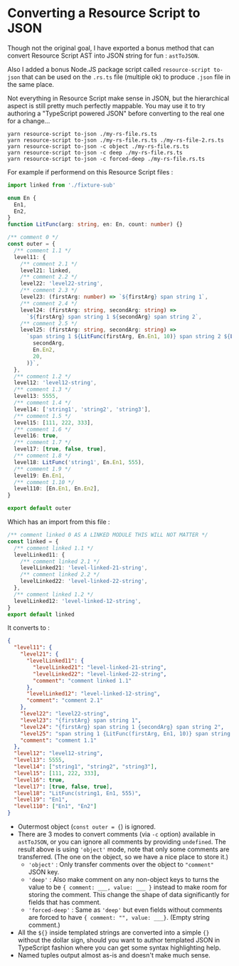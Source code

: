 # Converting a Resource Script to JSON

Though not the original goal, I have exported a bonus method that can convert Resource Script AST into JSON string for fun : `astToJSON`.

Also I added a bonus Node.JS package script called `resource-script to-json` that can be used on the `.rs.ts` file (multiple ok) to produce `.json` file in the same place.

Not everything in Resource Script make sense in JSON, but the hierarchical aspect is still pretty much perfectly mappable. You may use it to try authoring a "TypeScript powered JSON" before converting to the real one for a change...

```
yarn resource-script to-json ./my-rs-file.rs.ts
yarn resource-script to-json ./my-rs-file.rs.ts ./my-rs-file-2.rs.ts
yarn resource-script to-json -c object ./my-rs-file.rs.ts
yarn resource-script to-json -c deep ./my-rs-file.rs.ts
yarn resource-script to-json -c forced-deep ./my-rs-file.rs.ts
```

For example if performend on this Resource Script files :

```ts
import linked from './fixture-sub'

enum En {
  En1,
  En2,
}
function LitFunc(arg: string, en: En, count: number) {}

/** comment 0 */
const outer = {
  /** comment 1.1 */
  level11: {
    /** comment 2.1 */
    level21: linked,
    /** comment 2.2 */
    level22: 'level22-string',
    /** comment 2.3 */
    level23: (firstArg: number) => `${firstArg} span string 1`,
    /** comment 2.4 */
    level24: (firstArg: string, secondArg: string) =>
      `${firstArg} span string 1 ${secondArg} span string 2`,
    /** comment 2.5 */
    level25: (firstArg: string, secondArg: string) =>
      `span string 1 ${LitFunc(firstArg, En.En1, 10)} span string 2 ${LitFunc(
        secondArg,
        En.En2,
        20,
      )}`,
  },
  /** comment 1.2 */
  level12: 'level12-string',
  /** comment 1.3 */
  level13: 5555,
  /** comment 1.4 */
  level14: ['string1', 'string2', 'string3'],
  /** comment 1.5 */
  level15: [111, 222, 333],
  /** comment 1.6 */
  level16: true,
  /** comment 1.7 */
  level17: [true, false, true],
  /** comment 1.8 */
  level18: LitFunc('string1', En.En1, 555),
  /** comment 1.9 */
  level19: En.En1,
  /** comment 1.10 */
  level110: [En.En1, En.En2],
}

export default outer
```

Which has an import from this file :

```ts
/** comment linked 0 AS A LINKED MODULE THIS WILL NOT MATTER */
const linked = {
  /** comment linked 1.1 */
  levelLinked11: {
    /** comment linked 2.1 */
    levelLinked21: 'level-linked-21-string',
    /** comment linked 2.2 */
    levelLinked22: 'level-linked-22-string',
  },
  /** comment linked 1.2 */
  levelLinked12: 'level-linked-12-string',
}
export default linked
```

It converts to :

```json
{
  "level11": {
    "level21": {
      "levelLinked11": {
        "levelLinked21": "level-linked-21-string",
        "levelLinked22": "level-linked-22-string",
        "comment": "comment linked 1.1"
      },
      "levelLinked12": "level-linked-12-string",
      "comment": "comment 2.1"
    },
    "level22": "level22-string",
    "level23": "{firstArg} span string 1",
    "level24": "{firstArg} span string 1 {secondArg} span string 2",
    "level25": "span string 1 {LitFunc(firstArg, En1, 10)} span string 2 {LitFunc(secondArg, En2, 20)}",
    "comment": "comment 1.1"
  },
  "level12": "level12-string",
  "level13": 5555,
  "level14": ["string1", "string2", "string3"],
  "level15": [111, 222, 333],
  "level16": true,
  "level17": [true, false, true],
  "level18": "LitFunc(string1, En1, 555)",
  "level19": "En1",
  "level110": ["En1", "En2"]
}
```

- Outermost object (`const outer = {`) is ignored.
- There are 3 modes to convert comments (via `-c` option) available in `astToJSON`, or you can ignore all comments by providing `undefined`. The result above is using `'object'` mode, note that only some comments are transferred. (The one on the object, so we have a nice place to store it.)
  - `'object'` : Only transfer comments over the object to `"comment"` JSON key.
  - `'deep'` : Also make comment on any non-object keys to turns the value to be `{ comment: ___, value: ___ }` instead to make room for storing the comment. This change the shape of data significantly for fields that has comment.
  - `'forced-deep'` : Same as `'deep'` but even fields without comments are forced to have `{ comment: "", value: ___}`. (Empty string comment.)
- All the `${}` inside templated strings are converted into a simple `{}` without the dollar sign, should you want to author templated JSON in TypeScript fashion where you can get some syntax highlighting help.
- Named tuples output almost as-is and doesn't make much sense.
